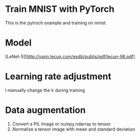 # Train MNIST with PyTorch
This is the pytroch example and training on mnist.

# Model
[LeNet-5][http://yann.lecun.com/exdb/publis/pdf/lecun-98.pdf]

# Learning rate adjustment
I manually change the lr during training

# Data augmentation
1. Convert a PIL Image or numpy.ndarray to tensor.
2. Normalize a tensor image with mean and standard deviation
